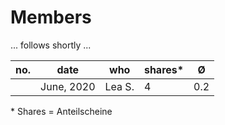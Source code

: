 # Members

... follows shortly ...

| no. | date  | who  | shares\* | Ø  | 
|---|---|---|---|---|
| | June, 2020  | Lea S. | 4 | 0.2 | 


\* Shares = Anteilscheine
